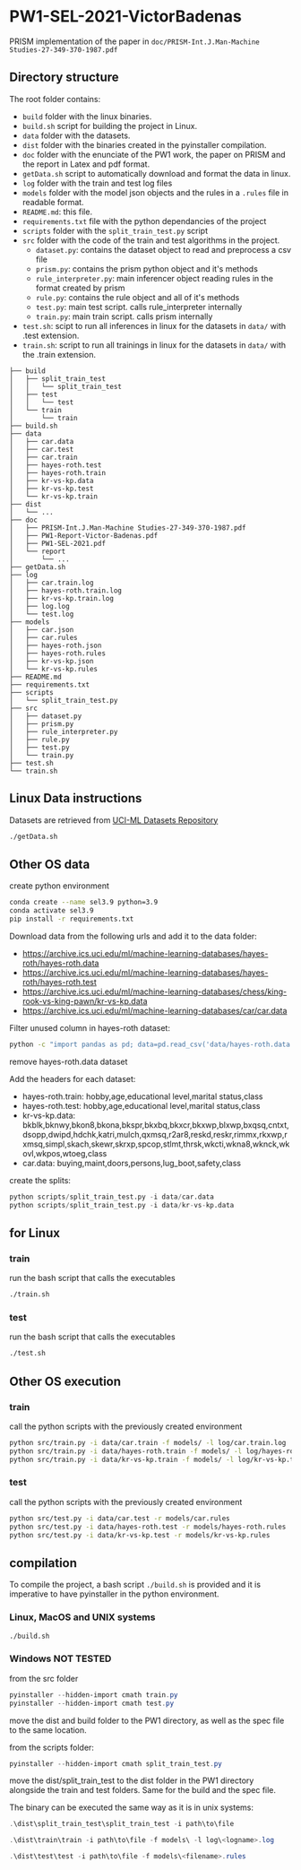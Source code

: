 # PW1-SEL-2021-VictorBadenas

PRISM implementation of the paper in `doc/PRISM-Int.J.Man-Machine Studies-27-349-370-1987.pdf`

## Directory structure

The root folder contains:

- `build` folder with the linux binaries.
- `build.sh` script for building the project in Linux.
- `data` folder with the datasets.
- `dist` folder with the binaries created in the pyinstaller compilation.
- `doc` folder with the enunciate of the PW1 work, the paper on PRISM and the report in Latex and pdf format.
- `getData.sh` script to automatically download and format the data in linux.
- `log` folder with the train and test log files
- `models` folder with the model json objects and the rules in a `.rules` file in readable format.
- `README.md`: this file.
- `requirements.txt` file with the python dependancies of the project
- `scripts` folder with the `split_train_test.py` script
- `src` folder with the code of the train and test algorithms in the project.
  - `dataset.py`: contains the dataset object to read and preprocess a csv file
  - `prism.py`: contains the prism python object and it's methods
  - `rule_interpreter.py`: main inferencer object reading rules in the format created by prism
  - `rule.py`: contains the rule object and all of it's methods
  - `test.py`: main test script. calls rule_interpreter internally
  - `train.py`: main train script. calls prism internally
- `test.sh`: scipt to run all inferences in linux for the datasets in `data/` with .test extension.
- `train.sh`: script to run all trainings in linux for the datasets in `data/` with the .train extension.

```text
├── build
│   ├── split_train_test
│   │   └── split_train_test
│   ├── test
│   │   └── test
│   └── train
│       └── train
├── build.sh
├── data
│   ├── car.data
│   ├── car.test
│   ├── car.train
│   ├── hayes-roth.test
│   ├── hayes-roth.train
│   ├── kr-vs-kp.data
│   ├── kr-vs-kp.test
│   └── kr-vs-kp.train
├── dist
│   └── ...
├── doc
│   ├── PRISM-Int.J.Man-Machine Studies-27-349-370-1987.pdf
│   ├── PW1-Report-Victor-Badenas.pdf
│   ├── PW1-SEL-2021.pdf
│   └── report
│       └── ...
├── getData.sh
├── log
│   ├── car.train.log
│   ├── hayes-roth.train.log
│   ├── kr-vs-kp.train.log
│   ├── log.log
│   └── test.log
├── models
│   ├── car.json
│   ├── car.rules
│   ├── hayes-roth.json
│   ├── hayes-roth.rules
│   ├── kr-vs-kp.json
│   └── kr-vs-kp.rules
├── README.md
├── requirements.txt
├── scripts
│   └── split_train_test.py
├── src
│   ├── dataset.py
│   ├── prism.py
│   ├── rule_interpreter.py
│   ├── rule.py
│   ├── test.py
│   └── train.py
├── test.sh
└── train.sh
```

## Linux Data instructions

Datasets are retrieved from [UCI-ML Datasets Repository](https://archive.ics.uci.edu/ml/datasets.php?format=&task=&att=cat&area=&numAtt=&numIns=&type=&sort=nameUp&view=table)

```bash
./getData.sh
```

## Other OS data

create python environment

```bash
conda create --name sel3.9 python=3.9
conda activate sel3.9
pip install -r requirements.txt
```

Download data from the following urls and add it to the data folder:

- https://archive.ics.uci.edu/ml/machine-learning-databases/hayes-roth/hayes-roth.data
- https://archive.ics.uci.edu/ml/machine-learning-databases/hayes-roth/hayes-roth.test
- https://archive.ics.uci.edu/ml/machine-learning-databases/chess/king-rook-vs-king-pawn/kr-vs-kp.data
- https://archive.ics.uci.edu/ml/machine-learning-databases/car/car.data

Filter unused column in hayes-roth dataset:

```bash
python -c "import pandas as pd; data=pd.read_csv('data/hayes-roth.data'); data=data.drop('name', axis=1); data.to_csv('data/hayes-roth.train', index=False)"
```

remove hayes-roth.data dataset

Add the headers for each dataset:

- hayes-roth.train: hobby,age,educational level,marital status,class
- hayes-roth.test: hobby,age,educational level,marital status,class
- kr-vs-kp.data: bkblk,bknwy,bkon8,bkona,bkspr,bkxbq,bkxcr,bkxwp,blxwp,bxqsq,cntxt,dsopp,dwipd,hdchk,katri,mulch,qxmsq,r2ar8,reskd,reskr,rimmx,rkxwp,rxmsq,simpl,skach,skewr,skrxp,spcop,stlmt,thrsk,wkcti,wkna8,wknck,wkovl,wkpos,wtoeg,class
- car.data: buying,maint,doors,persons,lug_boot,safety,class

create the splits:

```python
python scripts/split_train_test.py -i data/car.data
python scripts/split_train_test.py -i data/kr-vs-kp.data
```

## for Linux

### train

run the bash script that calls the executables

```bash
./train.sh
```

### test

run the bash script that calls the executables

```bash
./test.sh
```

## Other OS execution

### train

call the python scripts with the previously created environment

```bash
python src/train.py -i data/car.train -f models/ -l log/car.train.log
python src/train.py -i data/hayes-roth.train -f models/ -l log/hayes-roth.train.log
python src/train.py -i data/kr-vs-kp.train -f models/ -l log/kr-vs-kp.train.log
```

### test

call the python scripts with the previously created environment

```bash
python src/test.py -i data/car.test -r models/car.rules
python src/test.py -i data/hayes-roth.test -r models/hayes-roth.rules
python src/test.py -i data/kr-vs-kp.test -r models/kr-vs-kp.rules
```

## compilation

To compile the project, a bash script `./build.sh` is provided and it is imperative to have pyinstaller in the python environment.

### Linux, MacOS and UNIX systems

```bash
./build.sh
```

### Windows **NOT TESTED**

from the src folder

```powershell
pyinstaller --hidden-import cmath train.py
pyinstaller --hidden-import cmath test.py
```

move the dist and build folder to the PW1 directory, as well as the spec file to the same location.

from the scripts folder:

```powershell
pyinstaller --hidden-import cmath split_train_test.py
```

move the dist/split_train_test to the dist folder in the PW1 directory alongside the train and test folders. Same for the build and the spec file.

The binary can be executed the same way as it is in unix systems:

```powershell
.\dist\split_train_test\split_train_test -i path\to\file
```

```powershell
.\dist\train\train -i path\to\file -f models\ -l log\<logname>.log
```

```powershell
.\dist\test\test -i path\to\file -f models\<filename>.rules
```
